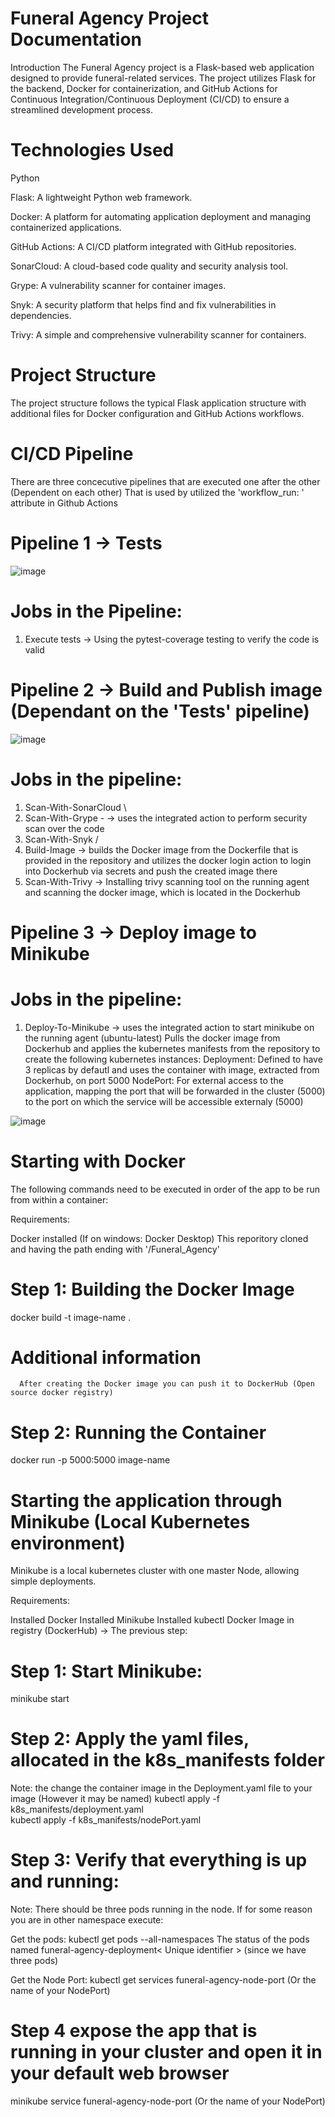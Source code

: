 # Funeral Agency Project Documentation
Introduction
The Funeral Agency project is a Flask-based web application designed to provide funeral-related services. The project utilizes Flask for the backend, Docker for containerization, and GitHub Actions for Continuous Integration/Continuous Deployment (CI/CD) to ensure a streamlined development process.

# Technologies Used
Python 

Flask: A lightweight Python web framework.

Docker: A platform for automating application deployment and managing containerized applications.

GitHub Actions: A CI/CD platform integrated with GitHub repositories.

SonarCloud: A cloud-based code quality and security analysis tool.

Grype: A vulnerability scanner for container images.

Snyk: A security platform that helps find and fix vulnerabilities in dependencies.

Trivy: A simple and comprehensive vulnerability scanner for containers.

# Project Structure
The project structure follows the typical Flask application structure with additional files for Docker configuration and GitHub Actions workflows.

# CI/CD Pipeline

There are three concecutive pipelines that are executed one after the other (Dependent on each other)
That is used by utilized the 'workflow_run: ' attribute in Github Actions
# Pipeline 1 ->  Tests


![image](https://github.com/AtanasAtanasov2001/Funeral_Agency/assets/73695057/57c5c641-3452-413e-9399-831b4d444664)

# Jobs in the Pipeline:
  1. Execute tests -> Using the pytest-coverage testing to verify the code is valid

# Pipeline 2 -> Build and Publish image (Dependant on the 'Tests' pipeline)


![image](https://github.com/AtanasAtanasov2001/Funeral_Agency/assets/73695057/7b7ec093-5dc6-4f15-8251-f90c27d0e517)

# Jobs in the pipeline:
  1. Scan-With-SonarCloud \
  2. Scan-With-Grype       - -> uses the integrated action to perform security scan over the code
  3. Scan-With-Snyk       /
  4. Build-Image -> builds the Docker image from the Dockerfile that is provided in the repository and utilizes the docker login action to login into Dockerhub via secrets and push the created image there
  5. Scan-With-Trivy -> Installing trivy scanning tool on the running agent and scanning the docker image, which is located in the Dockerhub
     

# Pipeline 3 -> Deploy image to Minikube
# Jobs in the pipeline:
  1. Deploy-To-Minikube -> uses the integrated action to start minikube on the running agent (ubuntu-latest)
                          Pulls the docker image from Dockerhub and applies the kubernetes manifests from the repository to create the following kubernetes instances:
 Deployment: Defined to have 3 replicas by defautl and uses the container with image, extracted from Dockerhub, on port 5000
 NodePort: For external access to the application, mapping the port that will be forwarded in the cluster (5000) to the port on which the service will be accessible externaly (5000) 

![image](https://github.com/AtanasAtanasov2001/Funeral_Agency/assets/73695057/a3078330-946e-4afe-8823-c446f25e4a69)



# Starting with Docker

The following commands need to be executed in order of the app to be run from within a container:

Requirements:

Docker installed (If on windows: Docker Desktop)
This reporitory cloned and having the path ending with '/Funeral_Agency'

# Step 1: Building the Docker Image
docker build -t image-name .
  # Additional information
      After creating the Docker image you can push it to DockerHub (Open source docker registry)

# Step 2: Running the Container
docker run -p 5000:5000 image-name

# Starting the application through Minikube (Local Kubernetes environment)

Minikube is a local kubernetes cluster with one master Node, allowing simple deployments.

Requirements:

Installed Docker
Installed Minikube
Installed kubectl
Docker Image in registry (DockerHub) -> The previous step:

# Step 1: Start Minikube:
minikube start

# Step 2: Apply the yaml files, allocated in the k8s_manifests folder
Note: the change the container image in the Deployment.yaml file to your image (However it may be named)
kubectl apply -f k8s_manifests/deployment.yaml  
kubectl apply -f k8s_manifests/nodePort.yaml

# Step 3: Verify that everything is up and running:
Note: There should be three pods running in the node. If for some reason you are in other namespace execute:

Get the pods:
kubectl get pods --all-namespaces
The status of the pods named funeral-agency-deployment< Unique identifier > (since we have three pods)

Get the Node Port:
kubectl get services funeral-agency-node-port (Or the name of your NodePort)

# Step 4 expose the app that is running in your cluster and open it in your default web browser

minikube service funeral-agency-node-port (Or the name of your NodePort)